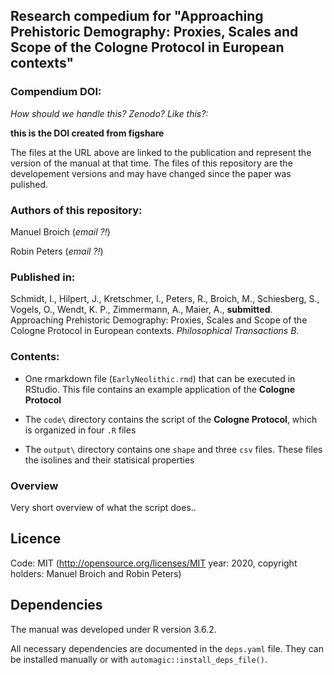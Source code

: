 ## Research compedium for "Approaching Prehistoric Demography: Proxies, Scales and Scope of the Cologne Protocol in European contexts"

### Compendium DOI:

_How should we handle this? Zenodo? Like this?:_

**this is the DOI created from figshare**

The files at the URL above are linked to the publication and represent the version of the manual at that time. The files of this repository are the developement versions and may have changed since the paper was pulished.

### Authors of this repository:

Manuel Broich (_email ?!_)

Robin Peters (_email ?!_)

### Published in:

Schmidt, I., Hilpert, J., Kretschmer, I., Peters, R., Broich, M., Schiesberg, S., Vogels, O., Wendt, K. P., Zimmermann, A., Maier, A., **submitted**. Approaching Prehistoric Demography: Proxies, Scales and Scope of the Cologne Protocol in European contexts. _Philosophical Transactions B_.

### Contents:

- One rmarkdown file (`EarlyNeolithic.rmd`) that can be executed in RStudio. This file contains an example application of the **Cologne Protocol**

- The `code\` directory contains the script of the **Cologne Protocol**, which is organized in four `.R` files

- The `output\` directory contains one `shape` and three `csv` files. These files the isolines and their statisical properties

### Overview

Very short overview of what the script does..

## Licence

Code: MIT (http://opensource.org/licenses/MIT year: 2020, copyright holders: Manuel Broich and Robin Peters)

## Dependencies

The manual was developed under R version 3.6.2.

All necessary dependencies are documented in the `deps.yaml` file. They can be installed manually or with `automagic::install_deps_file()`. 
